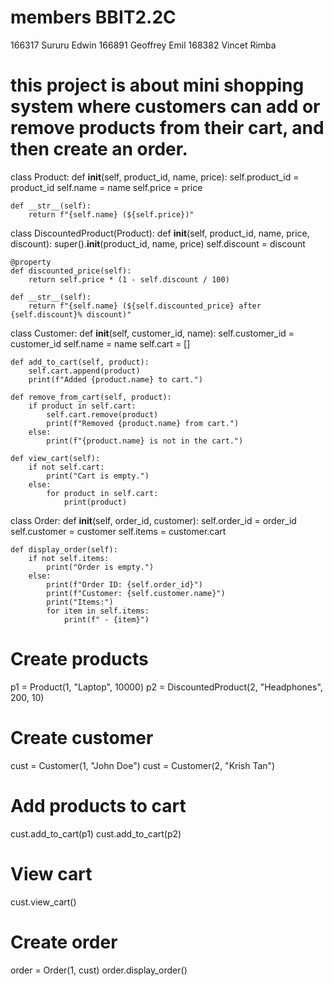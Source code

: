 # members BBIT2.2C
 166317  Sururu Edwin
166891  Geoffrey Emil
168382  Vincet Rimba

# this project is about mini shopping system where customers can add or remove products from their cart, and then create an order. 

   class Product:
    def __init__(self, product_id, name, price):
        self.product_id = product_id
        self.name = name
        self.price = price
    
    def __str__(self):
        return f"{self.name} (${self.price})"

class DiscountedProduct(Product):
    def __init__(self, product_id, name, price, discount):
        super().__init__(product_id, name, price)
        self.discount = discount
    
    @property
    def discounted_price(self):
        return self.price * (1 - self.discount / 100)
    
    def __str__(self):
        return f"{self.name} (${self.discounted_price} after {self.discount}% discount)"

class Customer:
    def __init__(self, customer_id, name):
        self.customer_id = customer_id
        self.name = name
        self.cart = []

    def add_to_cart(self, product):
        self.cart.append(product)
        print(f"Added {product.name} to cart.")
    
    def remove_from_cart(self, product):
        if product in self.cart:
            self.cart.remove(product)
            print(f"Removed {product.name} from cart.")
        else:
            print(f"{product.name} is not in the cart.")

    def view_cart(self):
        if not self.cart:
            print("Cart is empty.")
        else:
            for product in self.cart:
                print(product)

class Order:
    def __init__(self, order_id, customer):
        self.order_id = order_id
        self.customer = customer
        self.items = customer.cart

    def display_order(self):
        if not self.items:
            print("Order is empty.")
        else:
            print(f"Order ID: {self.order_id}")
            print(f"Customer: {self.customer.name}")
            print("Items:")
            for item in self.items:
                print(f" - {item}")

# Create products
p1 = Product(1, "Laptop", 10000)
p2 = DiscountedProduct(2, "Headphones", 200, 10)

# Create customer
cust = Customer(1, "John Doe")
cust = Customer(2, "Krish Tan")

# Add products to cart
cust.add_to_cart(p1)
cust.add_to_cart(p2)

# View cart
cust.view_cart()

# Create order
order = Order(1, cust)
order.display_order()
